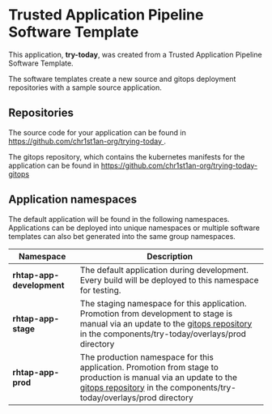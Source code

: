 # Trusted Application Pipeline Software Template

This application, **try-today**, was created from a Trusted Application Pipeline Software Template.

The software templates create a new source and gitops deployment repositories with a sample source application. 

## Repositories

The source code for your application can be found in [https://github.com/chr1st1an-org/trying-today ](https://github.com/chr1st1an-org/trying-today ).
 
The gitops repository, which contains the kubernetes manifests for the application can be found in 
[https://github.com/chr1st1an-org/trying-today-gitops ](https://github.com/chr1st1an-org/trying-today-gitops ) 

## Application namespaces 

The default application will be found in the following namespaces. Applications can be deployed into unique namespaces or multiple software templates can also bet generated into the same group namespaces.  

|  Namespace   |  Description   |  
| -------- | -------- |   
| **rhtap-app-development** | The default application during development. Every build will be deployed to this namespace for testing. | 
| **rhtap-app-stage** | The staging namespace for this application. Promotion from development to stage is manual via an update to the [gitops repository](https://github.com/chr1st1an-org/trying-today-gitops ) in the components/try-today/overlays/prod directory |  
| **rhtap-app-prod** | The production namespace for this application. Promotion from stage to production is manual via an update to the [gitops repository](https://github.com/chr1st1an-org/trying-today-gitops ) in the components/try-today/overlays/prod directory | 